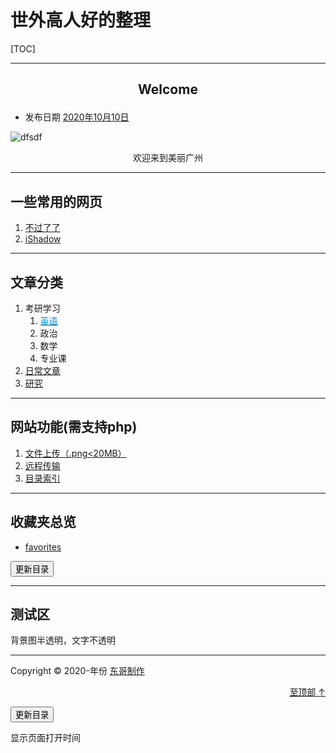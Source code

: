 # 世外高人好的整理

[TOC]

* * *

## <p align="center">Welcome</p>

* 发布日期 [2020年10月10日](http://127.0.0.1/2020/10/10/welcome/)


![dfsdf](https://gitee.com/tandgers/BlogImageBed/raw/master/img/j1.jpg "dfgdfgdfg")

<div id="animation1"><center>欢迎来到美丽广州</center></div>

* * *

## 一些常用的网页

1. [不过了了](https://www.butnono.com/good-vpn-v2ray-ssr.html)
2. [iShadow](https://my.ishadowx.biz/)



* * *

## 文章分类

1. 考研学习
   1. [<font color=#0099ff>英语</font>](./english/index.html)
   2. 政治
   3. 数学
   4. 专业课
2. [日常文章](./dailyarticles/index.html)
3. [研究](./study/index.html)

------

## 网站功能(需支持php)

1. [文件上传（.png<20MB）](./test)
2. [远程传输](./u1/u1.php)
3. [目录索引](./dir.html)

***

## 收藏夹总览

- [favorites](./bookmark/dir.html)

<button onclick="javascrtpt:window.location.href='./bookmark/t1.php'">更新目录</button>

------

## 测试区



<div class="demo2-bg">
    <div class="demo2">背景图半透明，文字不透明<br />
    </div>
</div>



------

Copyright © 2020-<aoi id="year">年份</aoi> [东哥制作](http://tandgers.top/)

[<p align="right">至顶部 ↑</p>](#东哥日常的整理)

<button onclick="javascrtpt:window.location.href='./tree1.php'">更新目录</button>

<script src="../updatetime.js"></script>

<p id="ymd">显示页面打开时间</p>
<script src="dtxt1.js"></script>



<script type="text/javascript" charset="utf-8"  src="https://files.cnblogs.com/files/liuzhou1/L2Dwidget.0.min.js"></script>
<script type="text/javascript" charset="utf-8"  src="https://files.cnblogs.com/files/liuzhou1/L2Dwidget.min.js"></script>
<script type="text/javascript">
    L2Dwidget.init({"display": {
        "superSample": 2,
        "width": 200,
        "height": 400,
             "position": "right",
                 "hOffset": 0,
        "vOffset": 0
          }
     });
</script>
